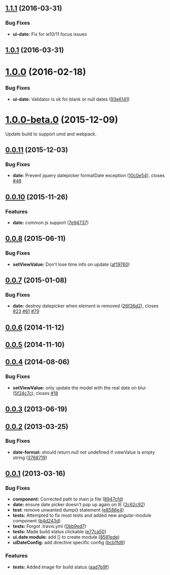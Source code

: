 <a name="1.1.1"></a>
## [1.1.1](https://github.com/angular-ui/ui-date/compare/1.0.1...v1.1.1) (2016-03-31)

### Bug Fixes

* **ui-date:** Fix for ie10/11 focus issues


<a name="1.0.1"></a>
## [1.0.1](https://github.com/angular-ui/ui-date/compare/1.0.0...v1.0.1) (2016-03-31)


<a name="1.0.0"></a>
# [1.0.0](https://github.com/angular-ui/ui-date/compare/1.0.0-beta.3...v1.0.0) (2016-02-18)


### Bug Fixes

* **ui-date:** Validator is ok for blank or null dates ([93e6141](https://github.com/angular-ui/ui-date/commit/93e6141))



<a name="1.0.0-beta.0"></a>
# [1.0.0-beta.0](https://github.com/angular-ui/ui-date/compare/0.0.11...v1.0.0-beta.0) (2015-12-09)

Update build to support umd and webpack.


<a name="0.0.11"></a>
## [0.0.11](https://github.com/angular-ui/ui-date/compare/0.0.10...v0.0.11) (2015-12-03)


### Bug Fixes

* **date:** Prevent jquery datepicker formatDate exception ([10c0e54](https://github.com/angular-ui/ui-date/commit/10c0e54)), closes [#48](https://github.com/angular-ui/ui-date/issues/48)



<a name="0.0.10"></a>
## [0.0.10](https://github.com/angular-ui/ui-date/compare/0.0.8...v0.0.10) (2015-11-26)


### Features

* **date:** common js support ([7e94737](https://github.com/angular-ui/ui-date/commit/7e94737))



<a name="0.0.8"></a>
## [0.0.8](https://github.com/angular-ui/ui-date/compare/0.0.7...0.0.8) (2015-06-11)


### Bug Fixes

* **setViewValue:** Don't lose time info on update ([af19760](https://github.com/angular-ui/ui-date/commit/af19760))



<a name="0.0.7"></a>
## [0.0.7](https://github.com/angular-ui/ui-date/compare/0.0.6...0.0.7) (2015-01-08)


### Bug Fixes

* **date:** destroy datepicker when element is removed ([26f36d2](https://github.com/angular-ui/ui-date/commit/26f36d2)), closes [#23](https://github.com/angular-ui/ui-date/issues/23) [#61](https://github.com/angular-ui/ui-date/issues/61) [#79](https://github.com/angular-ui/ui-date/issues/79)



<a name="0.0.6"></a>
## [0.0.6](https://github.com/angular-ui/ui-date/compare/0.0.5...0.0.6) (2014-11-12)




<a name="0.0.5"></a>
## [0.0.5](https://github.com/angular-ui/ui-date/compare/0.0.4...0.0.5) (2014-11-10)




<a name="0.0.4"></a>
## [0.0.4](https://github.com/angular-ui/ui-date/compare/0.0.3...0.0.4) (2014-08-06)


### Bug Fixes

* **setViewValue:** only update the model with the real date on blur ([5f24c7c](https://github.com/angular-ui/ui-date/commit/5f24c7c)), closes [#18](https://github.com/angular-ui/ui-date/issues/18)



<a name="0.0.3"></a>
## [0.0.3](https://github.com/angular-ui/ui-date/compare/0.0.2...0.0.3) (2013-06-19)




<a name="0.0.2"></a>
## [0.0.2](https://github.com/angular-ui/ui-date/compare/0.0.1...0.0.2) (2013-03-25)


### Bug Fixes

* **date-format:** should return null not undefined if viewValue is empty string ([3768719](https://github.com/angular-ui/ui-date/commit/3768719))



<a name="0.0.1"></a>
## [0.0.1](https://github.com/angular-ui/ui-date/compare/bcb1fd9...0.0.1) (2013-03-16)


### Bug Fixes

* **component:** Corrected path to main js file ([8947cfd](https://github.com/angular-ui/ui-date/commit/8947cfd))
* **date:** ensure date picker doesn't pop up again on IE ([2c62c92](https://github.com/angular-ui/ui-date/commit/2c62c92))
* **test:** remove unwanted dump() statement ([e8586e4](https://github.com/angular-ui/ui-date/commit/e8586e4))
* **tests:** Attempted to fix most tests and added new angular-module component ([b4d243d](https://github.com/angular-ui/ui-date/commit/b4d243d))
* **tests:** Forgot .travis.yml ([0bb9ed7](https://github.com/angular-ui/ui-date/commit/0bb9ed7))
* **tests:** Made build status clickable ([e77ca50](https://github.com/angular-ui/ui-date/commit/e77ca50))
* **ui.date module:** add [] to create module ([8581ede](https://github.com/angular-ui/ui-date/commit/8581ede))
* **uiDateConfig:** add directive specific config ([bcb1fd9](https://github.com/angular-ui/ui-date/commit/bcb1fd9))

### Features

* **tests:** Added image for build status ([aad7b9f](https://github.com/angular-ui/ui-date/commit/aad7b9f))
